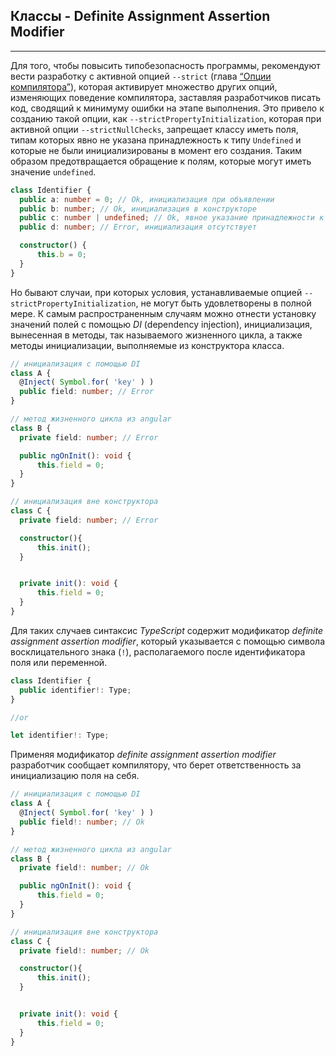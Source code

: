 ## Классы - Definite Assignment Assertion Modifier
________________

Для того, чтобы повысить типобезопасность программы, рекомендуют вести разработку с активной опцией `--strict` (глава [“Опции компилятора”]()), которая активирует множество других опций, изменяющих поведение компилятора, заставляя разработчиков писать код, сводящий к минимуму ошибки на этапе выполнения. Это привело к созданию такой опции, как `--strictPropertyInitialization`, которая при активной опции `--strictNullChecks`, запрещает классу иметь поля, типам которых явно не указана принадлежность к типу `Undefined` и которые не были инициализированы в момент его создания. Таким образом предотвращается обращение к полям, которые могут иметь значение `undefined`.

~~~~~typescript
class Identifier {
  public a: number = 0; // Ok, инициализация при объявлении
  public b: number; // Ok, инициализация в конструкторе
  public c: number | undefined; // Ok, явное указание принадлежности к типу Undefined
  public d: number; // Error, инициализация отсутствует

  constructor() {
      this.b = 0;
  }
}
~~~~~

Но бывают случаи, при которых условия, устанавливаемые опцией `--strictPropertyInitialization`, не могут быть удовлетворены в полной мере. К самым распространенным случаям можно отнести установку значений полей с помощью *DI* (dependency injection), инициализация, вынесенная в методы, так называемого жизненного цикла, а также методы инициализации, выполняемые из конструктора класса. 

~~~~~typescript
// инициализация с помощью DI
class A {
  @Inject( Symbol.for( 'key' ) )
  public field: number; // Error
}
~~~~~

~~~~~typescript
// метод жизненного цикла из angular
class B {
  private field: number; // Error

  public ngOnInit(): void {
      this.field = 0;
  }
}
~~~~~

~~~~~typescript
// инициализация вне конструктора
class C {
  private field: number; // Error

  constructor(){
      this.init();
  }


  private init(): void {
      this.field = 0;
  }
}
~~~~~

Для таких случаев синтаксис *TypeScript* содержит модификатор *definite assignment assertion modifier*, который указывается с помощью символа восклицательного знака (`!`), располагаемого после идентификатора поля или переменной.

~~~~~typescript
class Identifier {
  public identifier!: Type;
}

//or

let identifier!: Type;
~~~~~

Применяя модификатор *definite assignment assertion modifier* разработчик сообщает компилятору, что берет ответственность за инициализацию поля на себя.

~~~~~typescript
// инициализация с помощью DI
class A {
  @Inject( Symbol.for( 'key' ) )
  public field!: number; // Ok
}
~~~~~

~~~~~typescript
// метод жизненного цикла из angular
class B {
  private field!: number; // Ok

  public ngOnInit(): void {
      this.field = 0;
  }
}
~~~~~

~~~~~typescript
// инициализация вне конструктора
class C {
  private field!: number; // Ok

  constructor(){
      this.init();
  }


  private init(): void {
      this.field = 0;
  }
}
~~~~~
